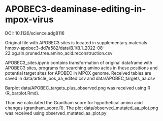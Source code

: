 # APOBEC3-deaminase-editing-in-mpox-virus
DOI: 10.1126/science.adg8116

Original file with APOBEC3 sites is located in supplementary materials hmpxv-apobec3-dd7a582/data/B.1/B.1_2022-08-22.og.aln.pruned.tree.amino_acid.reconstruction.csv

APOBEC3_sites.ipynb contains transformation of original dataframe with APOBEC3 sites, programs for searching amino acids in these positions and potential target sites for APOBEC in MPOX genome. Received tables are saved in data/article_pos_aa_edited.csv and data/APOBEC_targets_aa.csv


Barplot data/APOBEC_targets_plus_observed.png was received using R (R_barplot.Rmd).

Than we calculated the Grantham score for hypothetical amino acid changes (grantham_score.R). The plot data/observed_mutated_aa_plot.png was received using observed_mutated_aa_plot.py
